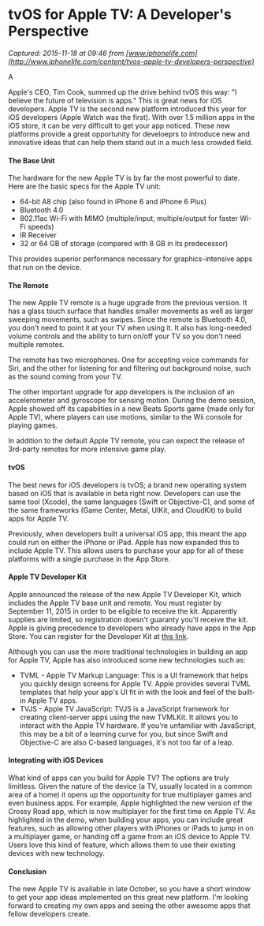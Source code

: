 # tvOS for Apple TV: A Developer's Perspective

_Captured: 2015-11-18 at 09:46 from [www.iphonelife.com](http://www.iphonelife.com/content/tvos-apple-tv-developers-perspective)_

A

Apple's CEO, Tim Cook, summed up the drive behind tvOS this way: "I believe the future of television is apps." This is great news for iOS developers. Apple TV is the second new platform introduced this year for iOS developers (Apple Watch was the first). With over 1.5 million apps in the iOS store, it can be very difficult to get your app noticed. These new platforms provide a great opportunity for develoeprs to introduce new and innovative ideas that can help them stand out in a much less crowded field.

#### The Base Unit

The hardware for the new Apple TV is by far the most powerful to date. Here are the basic specs for the Apple TV unit:

  * 64-bit A8 chip (also found in iPhone 6 and iPhone 6 Plus)
  * Bluetooth 4.0
  * 802.11ac Wi-Fi with MIMO (multiple/input, multiple/output for faster Wi-Fi speeds)
  * IR Receiver
  * 32 or 64 GB of storage (compared with 8 GB in its predecessor)

This provides superior performance necessary for graphics-intensive apps that run on the device.

#### The Remote

The new Apple TV remote is a huge upgrade from the previous version. It has a glass touch surface that handles smaller movements as well as larger sweeping movements, such as swipes. Since the remote is Bluetooth 4.0, you don't need to point it at your TV when using it. It also has long-needed volume controls and the ability to turn on/off your TV so you don't need multiple remotes.

The remote has two microphones. One for accepting voice commands for Siri, and the other for listening for and filtering out background noise, such as the sound coming from your TV.

The other important upgrade for app developers is the inclusion of an accelerometer and gyroscope for sensing motion. During the demo session, Apple showed off its capabilties in a new Beats Sports game (made only for Apple TV), where players can use motions, similar to the Wii console for playing games.

In addition to the default Apple TV remote, you can expect the release of 3rd-party remotes for more intensive game play.

#### tvOS

The best news for iOS developers is tvOS; a brand new operating system based on iOS that is available in beta right now. Developers can use the same tool (Xcode), the same languages (Swift or Objective-C), and some of the same frameworks (Game Center, Metal, UIKit, and CloudKit) to build apps for Apple TV.

Previously, when developers built a universal iOS app, this meant the app could run on either the iPhone or iPad. Apple has now expanded this to include Apple TV. This allows users to purchase your app for all of these platforms with a single purchase in the App Store.

#### Apple TV Developer Kit

Apple announced the release of the new Apple TV Developer Kit, which includes the Apple TV base unit and remote. You must register by September 11, 2015 in order to be eligible to receive the kit. Apparently supplies are limited, so registration doesn't guaranty you'll receive the kit. Apple is giving precedence to developers who already have apps in the App Store. You can register for the Developer Kit at [this link](https://developer.apple.com/tvos/developer-kit/).

Although you can use the more traditional technologies in building an app for Apple TV, Apple has also introduced some new technologies such as:

  * TVML - Apple TV Markup Language: This is a UI framework that helps you quickly design screens for Apple TV. Apple provides several TVML templates that help your app's UI fit in with the look and feel of the built-in Apple TV apps.
  * TVJS - Apple TV JavaScript: TVJS is a JavaScript framework for creating client-server apps using the new TVMLKit. It allows you to interact with the Apple TV hardware. If you're unfamiliar with JavaScript, this may be a bit of a learning curve for you, but since Swift and Objective-C are also C-based languages, it's not too far of a leap.

#### Integrating with iOS Devices

What kind of apps can you build for Apple TV? The options are truly limitless. Given the nature of the device (a TV, usually located in a common area of a home) it opens up the opportunity for true multiplayer games and even business apps. For example, Apple highlighted the new version of the Crossy Road app, which is now multiplayer for the first time on Apple TV. As highlighted in the demo, when building your apps, you can include great features, such as allowing other players with iPhones or iPads to jump in on a multiplayer game, or handing off a game from an iOS device to Apple TV. Users love this kind of feature, which allows them to use their existing devices with new technology.

#### Conclusion

The new Apple TV is available in late October, so you have a short window to get your app ideas implemented on this great new platform. I'm looking forward to creating my own apps and seeing the other awesome apps that fellow developers create.
